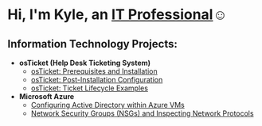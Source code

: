 <h1>Hi, I'm Kyle, an <a href="https://linkedin.com/in/KyleChepenik">IT Professional</a>☺</h1>

<h2> Information Technology Projects:</h2>

- <b>osTicket (Help Desk Ticketing System)</b>
  - [osTicket: Prerequisites and Installation](https://github.com/Kchepenik/osticket-prereqs)
  - [osTicket: Post-Installation Configuration](https://github.com/Kchepenik/post-install-config)
  - [osTicket: Ticket Lifecycle Examples](https://github.com/Kchepenik/ticket-lifecycle)
- <b>Microsoft Azure</b>
  - [Configuring Active Directory within Azure VMs](https://github.com/Kchepenik/configure-ad)
  - [Network Security Groups (NSGs) and Inspecting Network Protocols](https://github.com/Kchepenik/azure-network-protocols)




<!--
**Kchepenik/Kchepenik** is a ✨ _special_ ✨ repository because its `README.md` (this file) appears on your GitHub profile.

Here are some ideas to get you started:

- 🔭 I’m currently working on ...
- 🌱 I’m currently learning ...
- 👯 I’m looking to collaborate on ...
- 🤔 I’m looking for help with ...
- 💬 Ask me about ...
- 📫 How to reach me: ...
- 😄 Pronouns: ...
- ⚡ Fun fact: ...
-->
